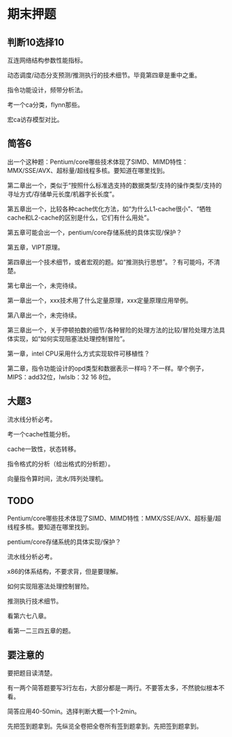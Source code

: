 # 期末押题

## 判断10选择10

互连网络结构参数性能指标。

动态调度/动态分支预测/推测执行的技术细节。毕竟第四章是重中之重。

指令功能设计，频带分析法。

考一个ca分类，flynn那些。

宏ca访存模型对比。



## 简答6

出一个这种题：Pentium/core哪些技术体现了SIMD、MIMD特性：MMX/SSE/AVX、超标量/超线程多核。要知道在哪里找到。

第二章出一个，类似于“按照什么标准选支持的数据类型/支持的操作类型/支持的寻址方式/存储单元长度/机器字长长度”。

第五章出一个，比较各种cache优化方法，如“为什么L1-cache很小”、“牺牲cache和L2-cache的区别是什么，它们有什么用处”。

第五章可能会出一个，pentium/core存储系统的具体实现/保护？

第五章，VIPT原理。

第四章出一个技术细节，或者宏观的题。如“推测执行思想”。？有可能吗，不清楚。

第七章出一个，未完待续。

第一章出一个，xxx技术用了什么定量原理，xxx定量原理应用举例。

第八章出一个，未完待续。

第三章出一个，关于停顿拍数的细节/各种冒险的处理方法的比较/冒险处理方法具体实现，如“如何实现阻塞法处理控制冒险”。

第一章，intel CPU采用什么方式实现软件可移植性？

第二章，指令功能设计的opd类型和数据表示一样吗？不一样。举个例子，MIPS：add32位，lwlslb：32 16 8位。

## 大题3

流水线分析必考。

考一个cache性能分析。

cache一致性，状态转移。

指令格式的分析（给出格式的分析题）。

向量指令算时间，流水/阵列处理机。



## TODO

Pentium/core哪些技术体现了SIMD、MIMD特性：MMX/SSE/AVX、超标量/超线程多核。要知道在哪里找到。

pentium/core存储系统的具体实现/保护？

流水线分析必考。

x86的体系结构，不要求背，但是要理解。

如何实现阻塞法处理控制冒险。

推测执行技术细节。

看第六七八章。

看第一二三四五章的题。



## 要注意的

要把题目读清楚。

有一两个简答题要写3行左右，大部分都是一两行。不要答太多，不然貌似根本不看。

简答应用40-50min。选择判断大概一个1-2min。

先把签到题拿到。先纵览全卷把全卷所有签到题拿到。先把签到题拿到。



















